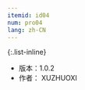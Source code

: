 ```yaml
---
itemid: id04
num: pro04
lang: zh-CN
---
```


     

{:.list-inline}

+ 版本：1.0.2   
+ 作者： XUZHUOXI   
